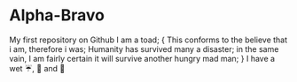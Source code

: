 # Alpha-Bravo
My first repository on Github
I am a toad;
{
This conforms to the believe that i am, therefore i was;
Humanity has survived many a disaster;
in the same vain, I am fairly certain it will survive another
hungry mad man;
}
I have a wet :umbrella:, :dog: and :pizza:
